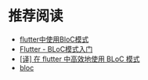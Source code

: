 
# 推荐阅读
 - [flutter中使用BloC模式](https://cloud.tencent.com/developer/article/1345645)
 - [Flutter - BLoC模式入门](https://juejin.im/post/6844904183204691982)
 - [[译] 在 flutter 中高效地使用 BLoC 模式](https://juejin.im/post/6844903860591394830)
 - [bloc](https://github.com/windinwork/bloc_app)
